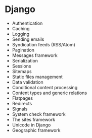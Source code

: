 # Django

* Authentication
* Caching
* Logging
* Sending emails
* Syndication feeds (RSS/Atom)
* Pagination
* Messages framework
* Serialization
* Sessions
* Sitemaps
* Static files management
* Data validation
* Conditional content processing
* Content types and generic relations
* Flatpages
* Redirects
* Signals
* System check framework
* The sites framework
* Unicode in Django
* Geographic framework

